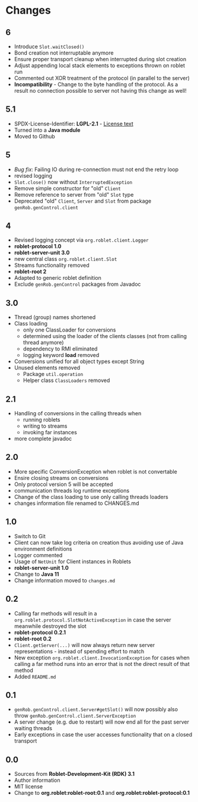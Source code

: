 
# Changes

## 6
* Introduce `Slot.waitClosed()`
* Bond creation not interruptable anymore
* Ensure proper transport cleanup when interrupted during slot creation
* Adjust appending local stack elements to exceptions thrown on roblet run
* Commented out XOR treatment of the protocol (in parallel to the server)
* **Incompatibility** - Change to the byte handling of the protocol.
  As a result no connection possible to server not having this change as well!

## 5.1
* SPDX-License-Identifier: **LGPL-2.1** - [License text](../LICENSE.md)
* Turned into a **Java module**
* Moved to Github

## 5
* *Bug fix*: Failing IO during re-connection must not end the retry loop
* revised logging
* `Slot.close()` now without `InterruptedException`
* Remove simple constructor for "old" `Client`
* Remove reference to server from "old" `Slot` type
* Deprecated "old" `Client`, `Server` and `Slot` from package
`genRob.genControl.client`

## 4
* Revised logging concept via `org.roblet.client.Logger`
* **roblet-protocol 1.0**
* **roblet-server-unit 3.0**
* new central class `org.roblet.client.Slot`
* Streams functionality removed
* **roblet-root 2**
* Adapted to generic roblet definition
* Exclude `genRob.genControl` packages from Javadoc

## 3.0
* Thread (group) names shortened
* Class loading
    * only one ClassLoader for conversions
    * determined using the loader of the clients classes (not from calling thread anymore)
    * dependency to RMI eliminated
    * logging keyword **load** removed
* Conversions unified for all object types except String
* Unused elements removed
    * Package <CODE>util.operation</CODE>
    * Helper class <CODE>ClassLoaders</CODE> removed

## 2.1
* Handling of conversions in the calling threads when
    * running roblets
    * writing to streams
    * invoking far instances
* more complete javadoc

## 2.0
* More specific ConversionException when roblet is not convertable
* Ensire closing streams on conversions
* Only protocol version 5 will be accepted
* communication threads log runtime exceptions
* Change of the class loading to use only calling threads loaders
* changes information file renamed to CHANGES.md

## 1.0
* Switch to Git
* Client can now take log criteria on creation thus avoiding use of Java
environment definitions
* Logger commented
* Usage of <CODE>NetUnit</CODE> for Client instances in Roblets
* **roblet-server-unit 1.0**
* Change to **Java 11**
* Change information moved to <CODE>changes.md</CODE>

## 0.2
* Calling far methods will result in a
<CODE>org.roblet.protocol.SlotNotActiveException</CODE> in case the server
meanwhile destroyed the slot
* **roblet-protocol 0.2.1**
* **roblet-root 0.2**
* <CODE>Client.getServer(...)</CODE> will now always return new server
representations - instead of spending effort to match
* New exception <CODE>org.roblet.client.InvocationException</CODE> for cases
when calling a far method runs into an error that is not the direct result of
that method
* Added <CODE>README.md</CODE>

## 0.1
* <CODE>genRob.genControl.client.Server#getSlot()</CODE> will now possibly also
throw <CODE>genRob.genControl.client.ServerException</CODE>
* A server change (e.g. due to restart) will now end all for the past server
waiting threads
* Early exceptions in case the user accesses functionality that on a closed
transport

## 0.0
* Sources from **Roblet-Development-Kit (RDK) 3.1**
* Author information
* MIT license
* Change to **org.roblet:roblet-root:0.1**
and **org.roblet:roblet-protocol:0.1**
